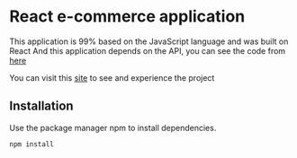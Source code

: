 # React e-commerce application
This application is 99% based on the JavaScript language and was built on React
And this application depends on the API, you can see the code from [here](https://github.com/Eslam477/mern-ecommerce-project-backend)

You can visit this [site](https://mern-ecommerce-project-frontend.onrender.com/) to see and experience the project

## Installation

Use the package manager npm to install dependencies.

```bash
npm install
```

